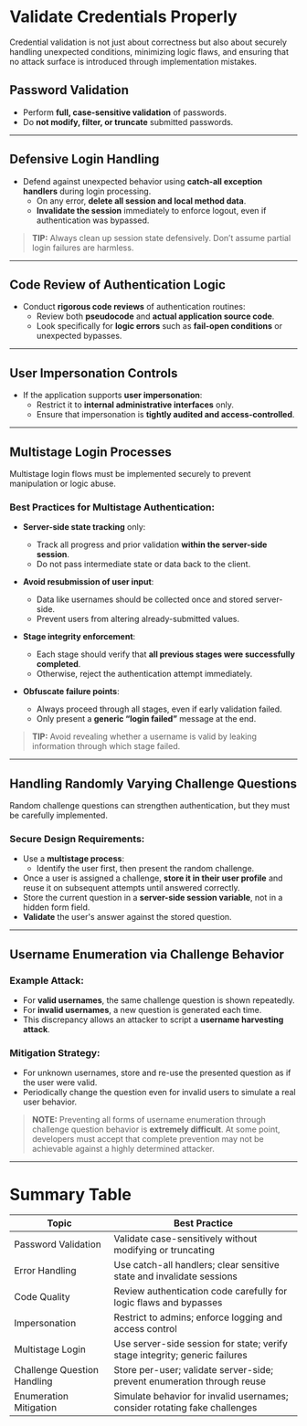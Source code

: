 # Validate Credentials Properly

Credential validation is not just about correctness but also about securely handling unexpected conditions, minimizing logic flaws, and ensuring that no attack surface is introduced through implementation mistakes.

## Password Validation

- Perform **full, case-sensitive validation** of passwords.
- Do **not modify, filter, or truncate** submitted passwords.

---

## Defensive Login Handling

- Defend against unexpected behavior using **catch-all exception handlers** during login processing.
  - On any error, **delete all session and local method data**.
  - **Invalidate the session** immediately to enforce logout, even if authentication was bypassed.

> **TIP:** Always clean up session state defensively. Don’t assume partial login failures are harmless.

---

## Code Review of Authentication Logic

- Conduct **rigorous code reviews** of authentication routines:
  - Review both **pseudocode** and **actual application source code**.
  - Look specifically for **logic errors** such as **fail-open conditions** or unexpected bypasses.

---

## User Impersonation Controls

- If the application supports **user impersonation**:
  - Restrict it to **internal administrative interfaces** only.
  - Ensure that impersonation is **tightly audited and access-controlled**.

---

## Multistage Login Processes

Multistage login flows must be implemented securely to prevent manipulation or logic abuse.

### Best Practices for Multistage Authentication:

- **Server-side state tracking** only:
  - Track all progress and prior validation **within the server-side session**.
  - Do not pass intermediate state or data back to the client.

- **Avoid resubmission of user input**:
  - Data like usernames should be collected once and stored server-side.
  - Prevent users from altering already-submitted values.

- **Stage integrity enforcement**:
  - Each stage should verify that **all previous stages were successfully completed**.
  - Otherwise, reject the authentication attempt immediately.

- **Obfuscate failure points**:
  - Always proceed through all stages, even if early validation failed.
  - Only present a **generic “login failed”** message at the end.

> **TIP:** Avoid revealing whether a username is valid by leaking information through which stage failed.

---

## Handling Randomly Varying Challenge Questions

Random challenge questions can strengthen authentication, but they must be carefully implemented.

### Secure Design Requirements:

- Use a **multistage process**:
  - Identify the user first, then present the random challenge.
- Once a user is assigned a challenge, **store it in their user profile** and reuse it on subsequent attempts until answered correctly.
- Store the current question in a **server-side session variable**, not in a hidden form field.
- **Validate** the user's answer against the stored question.

---

## Username Enumeration via Challenge Behavior

### Example Attack:

- For **valid usernames**, the same challenge question is shown repeatedly.
- For **invalid usernames**, a new question is generated each time.
- This discrepancy allows an attacker to script a **username harvesting attack**.

### Mitigation Strategy:

- For unknown usernames, store and re-use the presented question as if the user were valid.
- Periodically change the question even for invalid users to simulate a real user behavior.

> **NOTE:** Preventing all forms of username enumeration through challenge question behavior is **extremely difficult**. At some point, developers must accept that complete prevention may not be achievable against a highly determined attacker.

---

# Summary Table

| Topic                            | Best Practice                                                                 |
|----------------------------------|-------------------------------------------------------------------------------|
| Password Validation              | Validate case-sensitively without modifying or truncating                     |
| Error Handling                   | Use catch-all handlers; clear sensitive state and invalidate sessions         |
| Code Quality                     | Review authentication code carefully for logic flaws and bypasses            |
| Impersonation                    | Restrict to admins; enforce logging and access control                        |
| Multistage Login                 | Use server-side session for state; verify stage integrity; generic failures   |
| Challenge Question Handling      | Store per-user; validate server-side; prevent enumeration through reuse       |
| Enumeration Mitigation           | Simulate behavior for invalid usernames; consider rotating fake challenges    |
